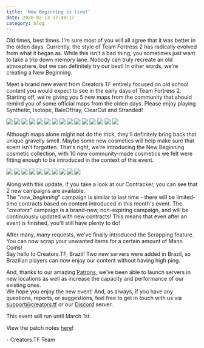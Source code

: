 ```yaml
---
title: 'New Beginning is live!'
date: 2020-02-13 17:48:17
category: blog
---
```


<p>Old times, best times. I'm sure most of you will all agree that it was better in the olden days. Currently, the style of Team Fortress 2 has radically evolved from what it began as. While this isn't a bad thing, you sometimes just want to take a trip down memory lane. Nobody can truly recreate an old atmosphere, but we can definitely try our best! In other words, we're creating a New Beginning.</p>

<p>Meet a brand new event from Creators.TF entirely focused on old school content you would expect to see in the early days of Team Fortress 2. Starting off, we're giving you 5 new maps from the community that should remind you of some official maps from the olden days. Please enjoy playing Synthetic, Isotope, BaleOfHay, ClearCut and Stranded!</p>

<div image-carousel>
	<img src="/cdn/assets/images/blogposts/14/maps/clearcut_1.jpg?width=496">
	<img src="/cdn/assets/images/blogposts/14/maps/clearcut_2.jpg?width=496">
	<img src="/cdn/assets/images/blogposts/14/maps/clearcut_3.jpg?width=496">
	<img src="/cdn/assets/images/blogposts/14/maps/isotope_1.jpg?width=496">
	<img src="/cdn/assets/images/blogposts/14/maps/isotope_2.jpg?width=496">
	<img src="/cdn/assets/images/blogposts/14/maps/isotope_3.jpg?width=496">
	<img src="/cdn/assets/images/blogposts/14/maps/synthetic_1.jpg?width=496">
	<img src="/cdn/assets/images/blogposts/14/maps/synthetic_2.jpg?width=496">
	<img src="/cdn/assets/images/blogposts/14/maps/synthetic_3.jpg?width=496">
	<img src="/cdn/assets/images/blogposts/14/maps/baleofhay_1.jpg?width=496">
	<img src="/cdn/assets/images/blogposts/14/maps/baleofhay_2.jpg?width=496">
	<img src="/cdn/assets/images/blogposts/14/maps/baleofhay_3.jpg?width=496">
	<img src="/cdn/assets/images/blogposts/14/maps/stranded_1.jpg?width=496">
	<img src="/cdn/assets/images/blogposts/14/maps/stranded_2.jpg?width=496">
	<img src="/cdn/assets/images/blogposts/14/maps/stranded_3.jpg?width=496">
</div>

<p>Although maps alone might not do the trick, they'll definitely bring back that unique gravelly smell. Maybe some new cosmetics will help make sure that scent isn't forgotten. That's right, we're introducing the New Beginning cosmetic collection, with 10 new community-made cosmetics we felt were fitting enough to be introduced in the context of this event.</p>

<div image-carousel>
	<img src="/cdn/assets/images/blogposts/14/cosmetics/eiffeltoweringpillarofberets.jpg?width=496">
	<img src="/cdn/assets/images/blogposts/14/cosmetics/flamekindler.jpg?width=496">
	<img src="/cdn/assets/images/blogposts/14/cosmetics/derfriedensarbeiter.jpg?width=496">
	<img src="/cdn/assets/images/blogposts/14/cosmetics/crazynoisybizarrepomp.jpg?width=496">
	<img src="/cdn/assets/images/blogposts/14/cosmetics/shadybusiness.jpg?width=496">
	<img src="/cdn/assets/images/blogposts/14/cosmetics/thepocketpork.jpg?width=496">
	<img src="/cdn/assets/images/blogposts/14/cosmetics/theusual.jpg?width=496">
	<img src="/cdn/assets/images/blogposts/14/cosmetics/thriftstorecouture.jpg?width=496">
	<img src="/cdn/assets/images/blogposts/14/cosmetics/tinysupplier.jpg?width=496">
	<img src="/cdn/assets/images/blogposts/14/cosmetics/wokhelmet.jpg?width=496">
</div>

<p>Along with this update, if you take a look at our Contracker, you can see that 2 new campaigns are available.<br>
The "<i>new_beginning</i>" campaign is similar to last time - there will be limited-time contracts based on content introduced in this month's event. The "<i>creators</i>" campaign is a brand-new, non-expiring campaign, and will be continuously updated with new contracts! This means that even after an event is finished, you'll still have plenty to do!</p>

<p>After many, many requests, we've finally introduced the Scrapping feature. You can now scrap your unwanted items for a certain amount of Mann Coins!<br>
Say hello to Creators.TF, Brazil! Two new servers were added in Brazil, so Brazilian players can now enjoy our content without having high ping.</p>

<p>And, thanks to our amazing <a href="https://creators.tf/patreon">Patrons</a>, we've been able to launch servers in new locations as well as increase the capacity and performance of our existing ones.<br>
We hope you enjoy the new event! And, as always, if you have any questions, reports, or suggestions, feel free to get in touch with us via <a href="mailto:support@creators.tf">support@creators.tf</a> or our <a href="/discord" target="_blank">Discord</a> server.</p>

<p>This event will run until March 1st.</p>

<p>View the patch notes <a href="/post/updates/15">here</a>!

<p>- Creators.TF Team</p>
